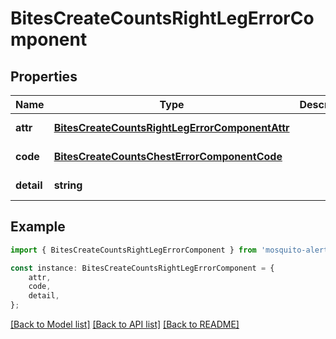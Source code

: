 # BitesCreateCountsRightLegErrorComponent


## Properties

Name | Type | Description | Notes
------------ | ------------- | ------------- | -------------
**attr** | [**BitesCreateCountsRightLegErrorComponentAttr**](BitesCreateCountsRightLegErrorComponentAttr.md) |  | [default to undefined]
**code** | [**BitesCreateCountsChestErrorComponentCode**](BitesCreateCountsChestErrorComponentCode.md) |  | [default to undefined]
**detail** | **string** |  | [default to undefined]

## Example

```typescript
import { BitesCreateCountsRightLegErrorComponent } from 'mosquito-alert';

const instance: BitesCreateCountsRightLegErrorComponent = {
    attr,
    code,
    detail,
};
```

[[Back to Model list]](../README.md#documentation-for-models) [[Back to API list]](../README.md#documentation-for-api-endpoints) [[Back to README]](../README.md)
